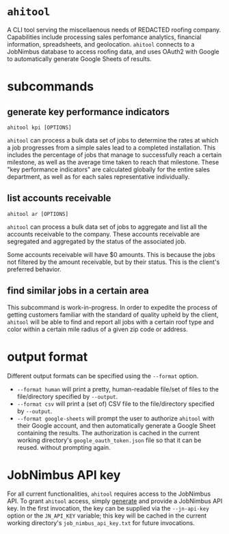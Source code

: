 # `ahitool`

A CLI tool serving the miscellaenous needs of REDACTED roofing company.
Capabilities include processing sales perfomance analytics, financial
information, spreadsheets, and geolocation. `ahitool` connects to a JobNimbus
database to access roofing data, and uses OAuth2 with Google to automatically
generate Google Sheets of results.

# subcommands

## generate key performance indicators

```
ahitool kpi [OPTIONS]
```

`ahitool` can process a bulk data set of jobs to determine the rates at which a
job progresses from a simple sales lead to a completed installation. This
includes the percentage of jobs that manage to successfully reach a certain
milestone, as well as the average time taken to reach that milestone. These "key
performance indicators" are calculated globally for the entire sales department,
as well as for each sales representative individually.

## list accounts receivable

```
ahitool ar [OPTIONS]
```

`ahitool` can process a bulk data set of jobs to aggregate and list all the
accounts receivable to the company. These accounts receivable are segregated and
aggregated by the status of the associated job.

Some accounts receivable will have $0 amounts. This is because the jobs not
filtered by the amount receivable, but by their status. This is the client's
preferred behavior.

## find similar jobs in a certain area

This subcommand is work-in-progress. In order to expedite the process of getting
customers familiar with the standard of quality upheld by the client, `ahitool`
will be able to find and report all jobs with a certain roof type and color
within a certain mile radius of a given zip code or address.

# output format

Different output formats can be specified using the `--format` option.
- `--format human` will print a pretty, human-readable file/set of files to the
  file/directory specified by `--output`.
- `--format csv` will print a (set of) CSV file to the file/directory specified
  by `--output`.
- `--format google-sheets` will prompt the user to authorize `ahitool` with
their Google account, and then automatically generate a Google Sheet containing
the results. The authorization is cached in the current working directory's
`google_oauth_token.json` file so that it can be reused. without prompting
again.

# JobNimbus API key

For all current functionalities, `ahitool` requires access to the JobNimbus API.
To grant `ahitool` access, simply
[generate](https://support.jobnimbus.com/how-do-i-create-an-api-key) and provide
a JobNimbus API key. In the first invocation, the key can be supplied via the
`--jn-api-key` option or the `JN_API_KEY` variable; this key will be cached in
the current working directory's `job_nimbus_api_key.txt` for future invocations.
